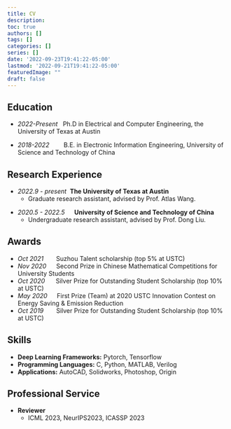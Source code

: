 ```yaml
---
title: CV
description:
toc: true
authors: []
tags: []
categories: []
series: []
date: '2022-09-23T19:41:22-05:00'
lastmod: '2022-09-21T19:41:22-05:00'
featuredImage: ""
draft: false
---
```


## Education
- *2022-Present* &#160; Ph.D in Electrical and Computer Engineering, the University of Texas at Austin

- *2018-2022* &#8195;&#8194;&#160;  B.E. in Electronic Information Engineering, University of Science and Technology of China
  
## Research Experience
- *2022.9 - present* &#160;**The University of Texas at Austin**
  - Graduate research assistant, advised by Prof. Atlas Wang.
<!-- - *2021.7 - 2022.6* &#8195;**The University of Texas at Austin**
  - Remote research intern, advised by Prof. Atlas Wang. -->
- *2020.5 - 2022.5* &#160;&#8195;**University of Science and Technology of China**
  - Undergraduate research assistant, advised by Prof. Dong Liu.

## Awards
- *Oct 2021* &#8195;&#8194; Suzhou Talent scholarship (top 5% at USTC)
- *Nov 2020* &#8194;&#160;&#160; Second Prize in Chinese Mathematical Competitions for University Students
- *Oct 2020* &#8195;&#8194;Silver Prize for Outstanding Student Scholarship (top 10% at USTC)
- *May 2020* &#8194;&#8194;&#160;First Prize (Team) at 2020 USTC Innovation Contest on Energy Saving & Emission Reduction
- *Oct 2019* &#8195;&#8194;&#160;Silver Prize for Outstanding Student Scholarship (top 10% at USTC)

## Skills
- **Deep Learning Frameworks:** Pytorch, Tensorflow
- **Programming Languages:** C, Python, MATLAB, Verilog
- **Applications:** AutoCAD, Solidworks, Photoshop, Origin

## Professional Service
- **Reviewer**
    - ICML 2023, NeurIPS2023, ICASSP 2023